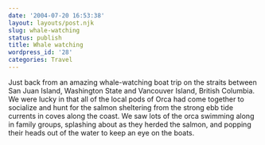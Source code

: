 ```yaml
---
date: '2004-07-20 16:53:38'
layout: layouts/post.njk
slug: whale-watching
status: publish
title: Whale watching
wordpress_id: '28'
categories: Travel
---
```


Just back from an amazing whale-watching boat trip on the straits between San Juan Island, Washington State and Vancouver Island, British Columbia. We were lucky in that all of the local pods of Orca had come together to socialize and hunt for the salmon sheltering from the strong ebb tide currents in coves along the coast.  We saw lots of the orca swimming along in family groups, splashing about as they herded the salmon, and popping their heads out of the water to keep an eye on the boats.

